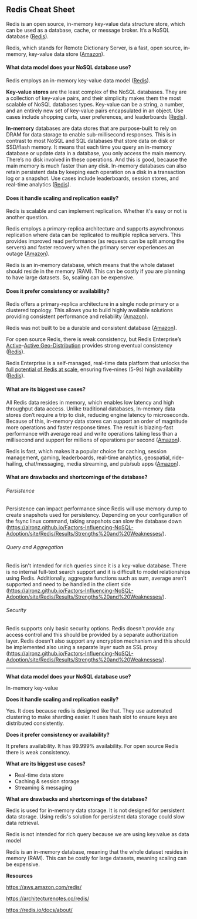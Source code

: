 ## Redis Cheat Sheet

Redis is an open source, in-memory key-value data structure store, which can be used as a database, cache, or message broker. It’s a NoSQL database ([Redis](https://redis.com/nosql/what-is-nosql/)).

Redis, which stands for Remote Dictionary Server, is a fast, open source, in-memory, key-value data store ([Amazon](https://aws.amazon.com/redis/)).

#### What data model does your NoSQL database use?

Redis employs an in-memory key-value data model ([Redis](https://redis.com/nosql/what-is-nosql/)).

**Key-value stores** are the least complex of the NoSQL databases. They are a collection of key-value pairs, and their simplicity makes them the most scalable of NoSQL databases types. Key-value can be a string, a number, and an entirely new set of key-value pairs encapsulated in an object. Use cases include shopping carts, user preferences, and leaderboards ([Redis](https://redis.com/nosql/what-is-nosql/)).

**In-memory** databases are data stores that are purpose-built to rely on DRAM for data storage to enable sub-millisecond responses. This is in contrast to most NoSQL and SQL databases that store data on disk or SSD/flash memory. It means that each time you query an in-memory database or update data in a database, you only access the main memory. There’s no disk involved in these operations. And this is good, because the main memory is much faster than any disk. In-memory databases can also retain persistent data by keeping each operation on a disk in a transaction log or a snapshot. Use cases include leaderboards, session stores, and real-time analytics ([Redis](https://redis.com/nosql/what-is-nosql/)).

#### Does it handle scaling and replication easily?

Redis is scalable and can implement replication. Whether it's easy or not is another question.

Redis employs a primary-replica architecture and supports asynchronous replication where data can be replicated to multiple replica servers. This provides improved read performance (as requests can be split among the servers) and faster recovery when the primary server experiences an outage ([Amazon](https://aws.amazon.com/redis/)).

Redis is an in-memory database, which means that the whole dataset should reside in the memory (RAM). This can be costly if you are planning to have large datasets. So, scaling can be expensive.

#### Does it prefer consistency or availability?

Redis offers a primary-replica architecture in a single node primary or a clustered topology. This allows you to build highly available solutions providing consistent performance and reliability ([Amazon](https://aws.amazon.com/redis/)).

Redis was not built to be a durable and consistent database ([Amazon](https://aws.amazon.com/redis/)).

For open source Redis, there is weak consistency, but Redis Enterprise’s [Active](https://redis.com/redis-enterprise/technology/active-active-geo-distribution/)–[Active Geo-Distribution](https://redis.com/redis-enterprise/technology/active-active-geo-distribution/) provides strong eventual consistency ([Redis](https://redis.com/blog/database-consistency/)).

Redis Enterprise is a self-managed, real-time data platform that unlocks the [full potential of Redis at scale](https://redis.com/redis-enterprise-software/overview/), ensuring five-nines (5-9s) high availability ([Redis](https://redis.com/redis-enterprise/technology/highly-available-redis/)).

#### What are its biggest use cases?

All Redis data resides in memory, which enables low latency and high throughput data access. Unlike traditional databases, In-memory data stores don’t require a trip to disk, reducing engine latency to microseconds. Because of this, in-memory data stores can support an order of magnitude more operations and faster response times. The result is blazing-fast performance with average read and write operations taking less than a millisecond and support for millions of operations per second ([Amazon](https://aws.amazon.com/redis/)).

Redis is fast, which makes it a popular choice for caching, session management, gaming, leaderboards, real-time analytics, geospatial, ride-hailing, chat/messaging, media streaming, and pub/sub apps ([Amazon](https://aws.amazon.com/redis/)).

#### What are drawbacks and shortcomings of the database?

###### Persistence

Persistence can impact performance since Redis will use memory dump to create snapshots used for persistency. Depending on your configuration of the fsync linux command, taking snapshots can slow the database down (https://alronz.github.io/Factors-Influencing-NoSQL-Adoption/site/Redis/Results/Strengths%20and%20Weaknesses/).

###### Query and Aggregation

Redis isn't intended for rich queries since it is a key-value database. There is no internal full-text search support and it is difficult to model relationships using Redis. Additionally, aggregate functions such as sum, average aren’t supported and need to be handled in the client side (https://alronz.github.io/Factors-Influencing-NoSQL-Adoption/site/Redis/Results/Strengths%20and%20Weaknesses/).

###### Security

Redis supports only basic security options. Redis doesn't provide any access control and this should be provided by a separate authorization layer. Redis doesn't also support any encryption mechanism and this should be implemented also using a separate layer such as SSL proxy (https://alronz.github.io/Factors-Influencing-NoSQL-Adoption/site/Redis/Results/Strengths%20and%20Weaknesses/).

---

**What data model does your NoSQL database use?**

In-memory key-value

**Does it handle scaling and replication easily?**

Yes. It does because redis is designed like that. They use automated clustering to make sharding easier. It uses hash slot to ensure keys are distributed consistently.

**Does it prefer consistency or availability?**

It prefers availability. It has 99.999% availability. For open source Redis there is weak consistency.

**What are its biggest use cases?**

- Real-time data store
- Caching & session storage
- Streaming & messaging

**What are drawbacks and shortcomings of the database?**

Redis is used for in-memory data storage. It is not designed for persistent data storage. Using redis's solution for persistent data storage could slow data retrieval.

Redis is not intended for rich query because we are using key:value as data model

Redis is an in-memory database, meaning that the whole dataset resides in memory (RAM). This can be costly for large datasets, meaning scaling can be expensive.



**Resources**

https://aws.amazon.com/redis/

https://architecturenotes.co/redis/

https://redis.io/docs/about/